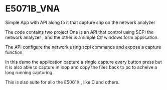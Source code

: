 # E5071B_VNA
Simple App with API along to it that capture snp on the network analyzer

The code contains two project
One is an API that control using SCPI the network analyzer , and the other is a simple C# windows form application.

The API configure the network using scpi commands and expose a capture function.

In this demo the application capture a single capture every button press 
but it is also able to capture in loop and copy the files back to pc to acheive a long running capturing.

This is also suite for allo the E5061X , like C and others.



